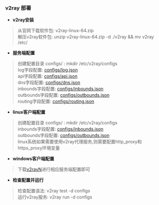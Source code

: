 ### v2ray 部署

- **v2ray安装**
> 从官网下载软件包: v2ray-linux-64.zip  
> 解压v2ray软件包: unzip v2ray-linux-64.zip -d ./v2ray && mv v2ray /etc/  


- **服务端配置**
> 创建配置目录 configs/ : mkdir /etc/v2ray/configs  
> log字段配置: [configs/log.json](v2ray-log.md)  
> api字段配置: [configs/api.json](v2ray-api.md)  
> dns字段配置: [configs/dns.json](v2ray-dns.md)  
> inbounds字段配置: [configs/inbounds.json](v2ray-inbounds.md)  
> outbounds字段配置: [configs/outbounds.json](v2ray-outbounds.md)  
> routing字段配置: [configs/routing.json](v2ray-routing.md)  


- **linux客户端配置**
> 创建配置目录 configs/ : mkdir /etc/v2ray/configs  
> inbounds字段配置: [configs/inbounds.json](v2ray-client-inbounds.md)  
> outbounds字段配置: [configs/outbounds.json](v2ray-client-outbounds.md)  
> linux系统如果需要使用v2ray代理服务,则需要配置http_proxy和https_proxy环境变量  

- **windows客户端配置**
> 下载[v2rayN](https://github.com/2dust/v2rayN)进行相应服务端配置即可  

- **检查配置并运行**
> 检查配置语法: v2ray test -d configs  
> 运行v2ray服务: v2ray run -d configs  